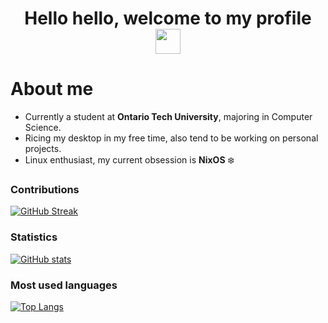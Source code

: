 <h1 align="center">Hello hello, welcome to my profile <img src="https://media.tenor.com/As8YSid1nQsAAAAC/dancing-dance.gif" width="40"></h1>

# About me
- Currently a student at **Ontario Tech University**, majoring in Computer Science.
- Ricing my desktop in my free time, also tend to be working on personal projects.
- Linux enthusiast, my current obsession is **NixOS** :snowflake:

### Contributions
[![GitHub Streak](https://streak-stats.demolab.com/?user=SaiProton&theme=gruvbox)](https://git.io/streak-stats)

### Statistics
[![GitHub stats](https://github-readme-stats.vercel.app/api?username=SaiProton)](https://github.com/anuraghazra/github-readme-stats)

### Most used languages
[![Top Langs](https://github-readme-stats.vercel.app/api/top-langs/?username=SaiProton)](https://github.com/anuraghazra/github-readme-stats)

